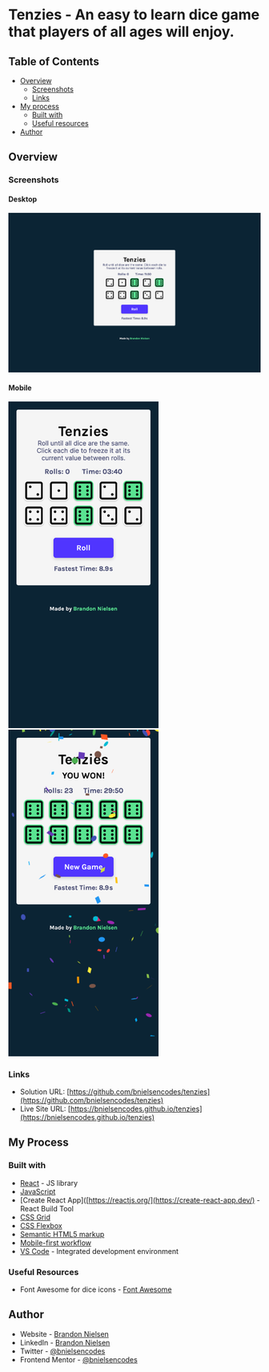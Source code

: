 # Tenzies - An easy to learn dice game that players of all ages will enjoy.

## Table of Contents

- [Overview](#overview)
  - [Screenshots](#screenshots)
  - [Links](#links)
- [My process](#my-process)
  - [Built with](#built-with)
  - [Useful resources](#useful-resources)
- [Author](#author)

## Overview

### Screenshots

#### Desktop

![screenshot of SecurePass desktop website](src/assets/screenshots/tenzies-desktop.png)

#### Mobile

<img src="src/assets/screenshots/tenzies-mobile.png" alt="screenshot of Tenzies mobile app" width="300">  <img src="src/assets/screenshots/tenzies-mobile-won.png" alt="screenshot of Tenzies mobile app" width="300">

### Links

- Solution URL: [https://github.com/bnielsencodes/tenzies](https://github.com/bnielsencodes/tenzies)
- Live Site URL: [https://bnielsencodes.github.io/tenzies](https://bnielsencodes.github.io/tenzies)

## My Process

### Built with

- [React](https://reactjs.org/) - JS library
- [JavaScript](https://developer.mozilla.org/en-US/docs/Web/JavaScript)
- [Create React App]([https://reactjs.org/](https://create-react-app.dev/) - React Build Tool
- [CSS Grid](https://developer.mozilla.org/en-US/docs/Web/CSS/CSS_grid_layout)
- [CSS Flexbox](https://developer.mozilla.org/en-US/docs/Learn/CSS/CSS_layout/Flexbox)
- [Semantic HTML5 markup](https://www.w3schools.com/html/html5_semantic_elements.asp)
- [Mobile-first workflow](https://developer.mozilla.org/en-US/docs/Learn/CSS/CSS_layout/Responsive_Design)
- [VS Code](https://code.visualstudio.com/) - Integrated development environment

### Useful Resources

- Font Awesome for dice icons - [Font Awesome](https://www.fontawesome.com)

## Author

- Website - [Brandon Nielsen](https://www.bnielsen.dev)
- LinkedIn - [Brandon Nielsen](https://www.linkedin.com/in/bnielsencodes)
- Twitter - [@bnielsencodes](https://twitter.com/bnielsencodes)
- Frontend Mentor - [@bnielsencodes](https://www.frontendmentor.io/profile/bnielsencodes)
